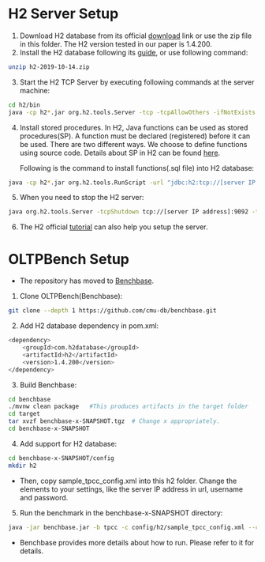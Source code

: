 H2 Server Setup
====

1. Download H2 database from its official [download](http://www.h2database.com/html/download-archive.html) link or use the zip file in this folder. The H2 version tested in our paper is 1.4.200.
2. Install the H2 database following its [guide](http://www.h2database.com/html/installation.html), or use following command:
```bash
unzip h2-2019-10-14.zip
```
3. Start the H2 TCP Server by executing following commands at the server machine:
```bash
cd h2/bin
java -cp h2*.jar org.h2.tools.Server -tcp -tcpAllowOthers -ifNotExists -tcpPassword 'yourpassword' &
```
4. Install stored procedures. In H2, Java functions can be used as stored procedures(SP). A function must be declared (registered) before it can be used. There are two different ways. We choose to define functions using source code. Details about SP in H2 can be found [here](http://www.h2database.com/html/features.html#user_defined_functions). 

    Following is the command to install functions(.sql file) into H2 database:
```bash
java -cp h2*.jar org.h2.tools.RunScript -url "jdbc:h2:tcp://[server IP address]:9092/mem:benchbase;DB_CLOSE_DELAY=-1" -user [yourusername] -password [yourpassword] -script [.sql_filename]
```

5. When you need to stop the H2 server:
```bash
java org.h2.tools.Server -tcpShutdown tcp://[server IP address]:9092 -tcpPassword 'yourpassword'
```
6. The H2 official [tutorial](http://www.h2database.com/html/tutorial.html#using_server) can also help you setup the server.

OLTPBench Setup
====

* The repository has moved to [Benchbase](https://github.com/cmu-db/benchbase/tree/main).

1. Clone OLTPBench(Benchbase):
```bash
git clone --depth 1 https://github.com/cmu-db/benchbase.git
```

2. Add H2 database dependency in pom.xml:
```bash
<dependency>
    <groupId>com.h2database</groupId>
    <artifactId>h2</artifactId>
    <version>1.4.200</version>
</dependency>
```

3. Build Benchbase:
```bash
cd benchbase
./mvnw clean package   #This produces artifacts in the target folder
cd target
tar xvzf benchbase-x-SNAPSHOT.tgz  # Change x appropriately.
cd benchbase-x-SNAPSHOT
```

4. Add support for H2 database:
```bash
cd benchbase-x-SNAPSHOT/config
mkdir h2
```
* Then, copy sample_tpcc_config.xml into this h2 folder. Change the elements to your settings, like the server IP address in url, username and password.

5. Run the benchmark in the benchbase-x-SNAPSHOT directory:
```bash
java -jar benchbase.jar -b tpcc -c config/h2/sample_tpcc_config.xml --create=true --load=true --execute=true -d [output_file]
```
* Benchbase provides more details about how to run. Please refer to it for details.

